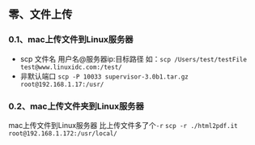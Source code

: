 ## 零、文件上传
### 0.1、mac上传**文件**到Linux服务器  
- scp 文件名 用户名@服务器ip:目标路径
  如：`scp /Users/test/testFile test@www.linuxidc.com:/test/`
- 非默认端口
  `scp -P 10033 supervisor-3.0b1.tar.gz  root@192.168.1.17:/usr/`

### 0.2、mac上传**文件夹**到Linux服务器
mac上传文件到Linux服务器
比上传文件多了个`-r` 
`scp -r ./html2pdf.it root@192.168.1.172:/usr/local/`
